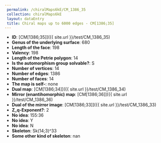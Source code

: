```yaml
--- 
 permalink: /chiralMaps6kE/CM_1386_35 
 collection: chiralMaps6kE
 layout: dataEntry
 title: Chiral maps up to 6000 edges - CM[1386;35]
---
```


- **ID**: [CM[1386;35]]({{ site.url }}/test/CM_1386_35)
- **Genus of the underlying surface**: 680
- **Length of the face**: 198
- **Valency**: 198
- **Length of the Petrie polygon**: 14
- **Is the automorphism group solvable?**: S
- **Number of vertices**: 14
- **Number of edges**: 1386
- **Number of faces**: 14
- **The map is self-**: none
- **Dual map**: [CM[1386;34]]({{ site.url }}/test/CM_1386_34)
- **Mirror (enantihomorphic) map**: [CM[1386;36]]({{ site.url }}/test/CM_1386_36)
- **Dual of the mirror image**: [CM[1386;33]]({{ site.url }}/test/CM_1386_33)
- **Z_q-Exponent?**: 2
- **No idea**:  155:36
- **No idea**: Y
- **No idea**: N
- **Skeleton**: Sk(14;3)^33
- **Some other kind of skeleton**: nan
